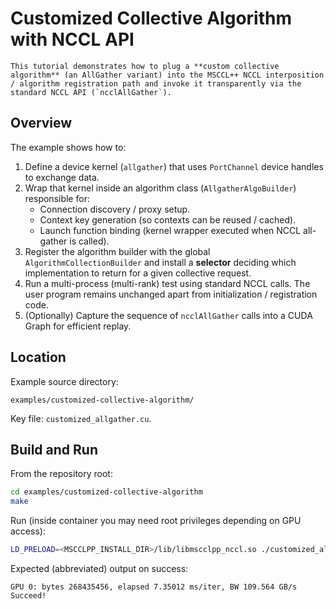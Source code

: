 # Customized Collective Algorithm with NCCL API

```{note}
This tutorial demonstrates how to plug a **custom collective algorithm** (an AllGather variant) into the MSCCL++ NCCL interposition / algorithm registration path and invoke it transparently via the standard NCCL API (`ncclAllGather`).
```

## Overview
The example shows how to:

1. Define a device kernel (`allgather`) that uses `PortChannel` device handles to exchange data.
2. Wrap that kernel inside an algorithm class (`AllgatherAlgoBuilder`) responsible for:
   - Connection discovery / proxy setup.
   - Context key generation (so contexts can be reused / cached).
   - Launch function binding (kernel wrapper executed when NCCL all-gather is called).
3. Register the algorithm builder with the global `AlgorithmCollectionBuilder` and install a **selector** deciding which implementation to return for a given collective request.
4. Run a multi-process (multi-rank) test using standard NCCL calls. The user program remains unchanged apart from initialization / registration code.
5. (Optionally) Capture the sequence of `ncclAllGather` calls into a CUDA Graph for efficient replay.

## Location
Example source directory:
```
examples/customized-collective-algorithm/
```
Key file: `customized_allgather.cu`.

## Build and Run
From the repository root:
```bash
cd examples/customized-collective-algorithm
make
```
Run (inside container you may need root privileges depending on GPU access):
```bash
LD_PRELOAD=<MSCCLPP_INSTALL_DIR>/lib/libmscclpp_nccl.so ./customized_allgather
```
Expected (abbreviated) output on success:
```
GPU 0: bytes 268435456, elapsed 7.35012 ms/iter, BW 109.564 GB/s
Succeed!
```
